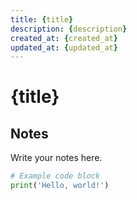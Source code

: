 ```yaml
---
title: {title}
description: {description}
created_at: {created_at}
updated_at: {updated_at}
---
```


# {title}

## Notes

Write your notes here.

```python
# Example code block
print('Hello, world!')
```